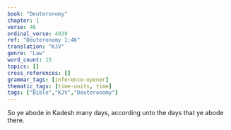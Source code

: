 ```yaml
---
book: "Deuteronomy"
chapter: 1
verse: 46
ordinal_verse: 4939
ref: "Deuteronomy 1:46"
translation: "KJV"
genre: "Law"
word_count: 15
topics: []
cross_references: []
grammar_tags: [inference-opener]
thematic_tags: [time-units, time]
tags: ["Bible","KJV","Deuteronomy"]
---
```

So ye abode in Kadesh many days, according unto the days that ye abode there.

